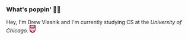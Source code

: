 ### What's poppin' 👋🍿

Hey, I'm Drew Vlasnik and I'm currently studying
CS at the _University of Chicago_.
<img src="https://github.com/drewvlaz/drewvlaz/blob/master/assets/maroon-shield.png" alt="UChicago Logo" width="16"/>

<!--
**drewvlaz/drewvlaz** is a ✨ _special_ ✨ repository because its `README.md` (this file) appears on your GitHub profile.

Here are some ideas to get you started:
- 👋
- 🔭 I’m currently working on ...
- 🌱 I’m currently learning ...
- 👯 I’m looking to collaborate on ...
- 🤔 I’m looking for help with ...
- 💬 Ask me about ...
- 📫 How to reach me: ...
- 😄 Pronouns: ...
- ⚡ Fun fact: ...
-->

